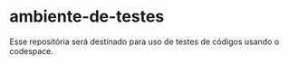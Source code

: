 # ambiente-de-testes
Esse repositória será destinado para uso de testes de códigos usando o codespace.